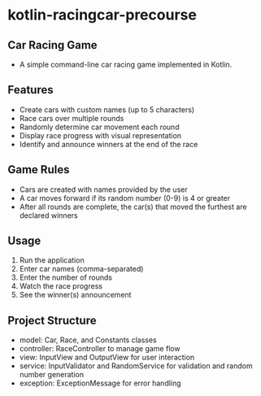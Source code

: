 # kotlin-racingcar-precourse

## Car Racing Game

- A simple command-line car racing game implemented in Kotlin.

## Features

- Create cars with custom names (up to 5 characters)
- Race cars over multiple rounds
- Randomly determine car movement each round
- Display race progress with visual representation
- Identify and announce winners at the end of the race

## Game Rules

- Cars are created with names provided by the user
- A car moves forward if its random number (0-9) is 4 or greater
- After all rounds are complete, the car(s) that moved the furthest are declared winners

## Usage

1. Run the application
2. Enter car names (comma-separated)
3. Enter the number of rounds
4. Watch the race progress
5. See the winner(s) announcement

## Project Structure

- model: Car, Race, and Constants classes
- controller: RaceController to manage game flow
- view: InputView and OutputView for user interaction
- service: InputValidator and RandomService for validation and random number generation
- exception: ExceptionMessage for error handling
